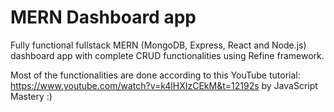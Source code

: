 # MERN Dashboard app

Fully functional fullstack MERN (MongoDB, Express, React and Node.js) dashboard app with complete CRUD functionalities using Refine framework.

Most of the functionalities are done according to this YouTube tutorial: https://www.youtube.com/watch?v=k4lHXIzCEkM&t=12192s by JavaScript Mastery :) 
